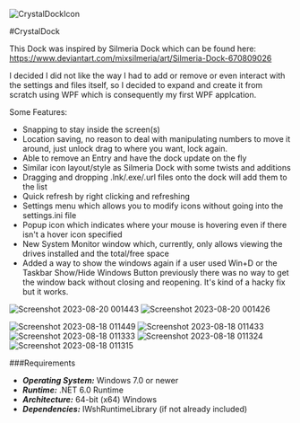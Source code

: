 ![CrystalDockIcon](https://github.com/shadowevil/Crystal-Dock/assets/104342/f316cab2-489a-49f3-a003-53ae0a6a33d5)

 #CrystalDock

This Dock was inspired by Silmeria Dock which can be found here: https://www.deviantart.com/mixsilmeria/art/Silmeria-Dock-670809026

I decided I did not like the way I had to add or remove or even interact with the settings and files itself, so I decided to expand and create it from scratch using WPF which is consequently my first WPF applcation.

Some Features:
 - Snapping to stay inside the screen(s)
 - Location saving, no reason to deal with manipulating numbers to move it around, just unlock drag to where you want, lock again.
 - Able to remove an Entry and have the dock update on the fly
 - Similar icon layout/style as Silmeria Dock with some twists and additions
 - Dragging and dropping .lnk/.exe/.url files onto the dock will add them to the list
 - Quick refresh by right clicking and refreshing
 - Settings menu which allows you to modify icons without going into the settings.ini file
 - Popup icon which indicates where your mouse is hovering even if there isn't a hover icon specified
 - New System Monitor window which, currently, only allows viewing the drives installed and the total/free space
 - Added a way to show the windows again if a user used Win+D or the Taskbar Show/Hide Windows Button previously there was no way to get the window back without closing and reopening. It's kind of a hacky fix but it works.

![Screenshot 2023-08-20 001443](https://github.com/shadowevil/Crystal-Dock/assets/104342/1150d335-a2c9-4760-9975-65bc7d2b96fa)
![Screenshot 2023-08-20 001426](https://github.com/shadowevil/Crystal-Dock/assets/104342/a7cb1b47-4d53-4463-bb9e-db8f456418a5)

![Screenshot 2023-08-18 011449](https://github.com/shadowevil/Crystal-Dock/assets/104342/3f960c2d-0585-4861-bb8b-cd628ac5c583)
![Screenshot 2023-08-18 011433](https://github.com/shadowevil/Crystal-Dock/assets/104342/90b6ad42-9b68-4699-bec6-c25dd1e7720b)
![Screenshot 2023-08-18 011333](https://github.com/shadowevil/Crystal-Dock/assets/104342/9e1f63ef-68c3-478a-9ec7-c434d54bd7e6)
![Screenshot 2023-08-18 011324](https://github.com/shadowevil/Crystal-Dock/assets/104342/4414a731-eccb-4cfb-a750-03c3cf0c0fbb)
![Screenshot 2023-08-18 011315](https://github.com/shadowevil/Crystal-Dock/assets/104342/71e8d6ae-cabe-44a9-a5bd-ebf682a5da64)

###Requirements
- ***Operating System:*** Windows 7.0 or newer
- ***Runtime:*** .NET 6.0 Runtime
- ***Architecture:*** 64-bit (x64) Windows
- ***Dependencies:*** IWshRuntimeLibrary (if not already included)
